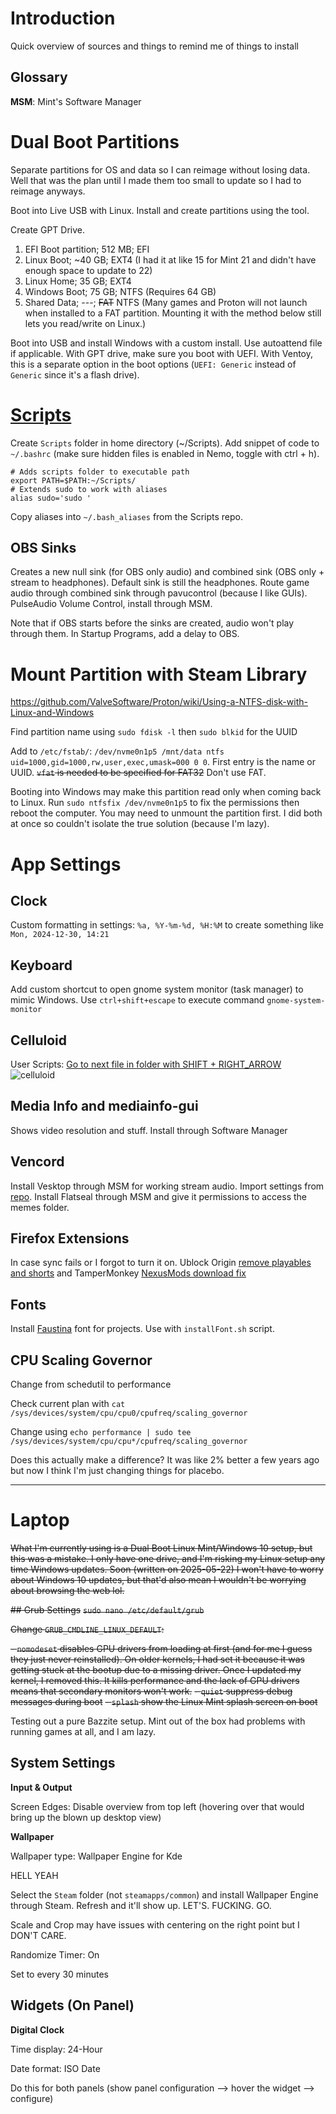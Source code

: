 # Introduction
Quick overview of sources and things to remind me of things to install

## Glossary
**MSM**: Mint's Software Manager

# Dual Boot Partitions
Separate partitions for OS and data so I can reimage without losing data. Well that was the plan until I made them too small to update so I had to reimage anyways.

Boot into Live USB with Linux. Install and create partitions using the tool.

Create GPT Drive.

1. EFI Boot partition; 512 MB; EFI
2. Linux Boot; ~40 GB; EXT4          (I had it at like 15 for Mint 21 and didn't have enough space to update to 22)
3. Linux Home; 35 GB; EXT4
4. Windows Boot; 75 GB; NTFS          (Requires 64 GB)
5. Shared Data; ---; ~~FAT~~ NTFS     (Many games and Proton will not launch when installed to a FAT partition. Mounting it with the method below still lets you read/write on Linux.)

Boot into USB and install Windows with a custom install. Use autoattend file if applicable. With GPT drive, make sure you boot with UEFI. With Ventoy, this is a separate option in the boot options (`UEFI: Generic` instead of `Generic` since it's a flash drive).

# [Scripts](https://github.com/Backup158/BashScripts)
Create `Scripts` folder in home directory (~/Scripts). Add snippet of code to `~/.bashrc` (make sure hidden files is enabled in Nemo, toggle with ctrl + h).
```
# Adds scripts folder to executable path
export PATH=$PATH:~/Scripts/
# Extends sudo to work with aliases
alias sudo='sudo '
```
Copy aliases into `~/.bash_aliases` from the Scripts repo.

## OBS Sinks
Creates a new null sink (for OBS only audio) and combined sink (OBS only + stream to headphones). Default sink is still the headphones. Route game audio through combined sink through pavucontrol (because I like GUIs). PulseAudio Volume Control, install through MSM. 

Note that if OBS starts before the sinks are created, audio won't play through them. In Startup Programs, add a delay to OBS.

# Mount Partition with Steam Library
https://github.com/ValveSoftware/Proton/wiki/Using-a-NTFS-disk-with-Linux-and-Windows

Find partition name using `sudo fdisk -l` then `sudo blkid` for the UUID

Add to `/etc/fstab/`:        `/dev/nvme0n1p5 /mnt/data ntfs uid=1000,gid=1000,rw,user,exec,umask=000 0 0`. First entry is the name or UUID. ~~`vfat` is needed to be specified for FAT32~~ Don't use FAT.

Booting into Windows may make this partition read only when coming back to Linux. Run `sudo ntfsfix /dev/nvme0n1p5` to fix the permissions then reboot the computer. You may need to unmount the partition first. I did both at once so couldn't isolate the true solution (because I'm lazy).

# App Settings
## Clock
Custom formatting in settings: `%a, %Y-%m-%d, %H:%M` to create something like `Mon, 2024-12-30, 14:21`
## Keyboard
Add custom shortcut to open gnome system monitor (task manager) to mimic Windows. Use `ctrl+shift+escape` to execute command `gnome-system-monitor`
## Celluloid
User Scripts: [Go to next file in folder with SHIFT + RIGHT_ARROW](https://github.com/jonniek/mpv-nextfile)
![celluloid](https://github.com/user-attachments/assets/2596439d-d5fc-4b2b-adc2-17e64496f75b)
## Media Info and mediainfo-gui
Shows video resolution and stuff. Install through Software Manager
## Vencord
Install Vesktop through MSM for working stream audio. Import settings from [repo](https://github.com/Backup158/VencordTheme/tree/main). Install Flatseal through MSM and give it permissions to access the memes folder.
## Firefox Extensions
In case sync fails or I forgot to turn it on. Ublock Origin [remove playables and shorts](https://github.com/gluester/ublock-hide-yt-shorts-and-playables-and-other-garbage) and TamperMonkey [NexusMods download fix](https://github.com/randomtdev/nexusmods_downloadfix/)
## Fonts
Install [Faustina](https://fonts.google.com/specimen/Faustina) font for projects. Use with `installFont.sh` script.
## CPU Scaling Governor
Change from schedutil to performance

Check current plan with `cat /sys/devices/system/cpu/cpu0/cpufreq/scaling_governor`

Change using `echo performance | sudo tee /sys/devices/system/cpu/cpu*/cpufreq/scaling_governor`

Does this actually make a difference? It was like 2% better a few years ago but now I think I'm just changing things for placebo.

---

# Laptop
~~What I'm currently using is a Dual Boot Linux Mint/Windows 10 setup, but this was a mistake. I only have one drive, and I'm risking my Linux setup any time Windows updates. Soon (written on 2025-05-22) I won't have to worry about Windows 10 updates, but that'd also mean I wouldn't be worrying about browsing the web lol.~~

~~## Grub Settings~~
~~`sudo nano /etc/default/grub`~~

~~Change `GRUB_CMDLINE_LINUX_DEFAULT`:~~

~~- `nomodeset` disables GPU drivers from loading at first (and for me I guess they just never reinstalled). On older kernels, I had set it because it was getting stuck at the bootup due to a missing driver. Once I updated my kernel, I removed this. It kills performance and the lack of GPU drivers means that secondary monitors won't work.~~
~~- `quiet` suppress debug messages during boot~~
~~- `splash` show the Linux Mint splash screen on boot~~

Testing out a pure Bazzite setup. Mint out of the box had problems with running games at all, and I am lazy. 

## System Settings
**Input & Output**

Screen Edges: Disable overview from top left (hovering over that would bring up the blown up desktop view)

**Wallpaper**

Wallpaper type: Wallpaper Engine for Kde

HELL YEAH

Select the `Steam` folder (not `steamapps/common`) and install Wallpaper Engine through Steam. Refresh and it'll show up. LET'S. FUCKING. GO. 

Scale and Crop may have issues with centering on the right point but I DON'T CARE.

Randomize Timer: On

Set to every 30 minutes

## Widgets (On Panel)
**Digital Clock**

Time display: 24-Hour

Date format: ISO Date

Do this for both panels (show panel configuration --> hover the widget --> configure)
